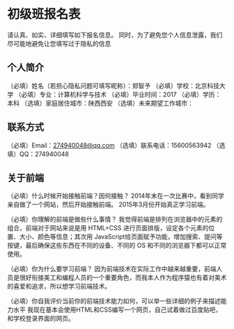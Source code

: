 # 初级班报名表

请认真、如实、详细填写如下报名信息。
同时，为了避免您个人信息泄露，我们尽可能地避免让您填写过于隐私的信息

## 个人简介

（必填）姓名（若担心隐私问题可填写昵称）：郑智予
（必填）学校：北京科技大学
（必填）专业：计算机科学与技术
（必填）毕业时间：2017
（必填）学历：本科
（选填）家庭居住城市：陕西西安
（选填）未来期望工作城市：

## 联系方式

（必填）Email：274940048@qq.com
（选填）联系电话：15600563942
（选填）QQ：274940048

## 关于前端

（必填）什么时候开始接触前端？因何接触？
  2014年末在一次比赛中，看到同学亲自做了一个网站，然后开始接触前端。  2015年3月份开始真正学习前端。

（必填）你理解的前端是做些什么事情？
  我觉得前端是排列在浏览器中的元素的组合，前端对于网站来说是用 HTML+CSS 进行页面排版，设定各个元素的位置、大小、颜色等信息；其次用 JavaScript给页面赋予功能，增加搜索、提问等按键，最后确保这些东西在不同的设备、不同的 OS 和不同的浏览器下都可以正常使用。

（必填）你为什么要学习前端？
  因为前端技术在实际工作中越来越重要，前端人员是很好衔接美工和编程人员的一个重要角色，而我本人作为程序猿也有着对美术的喜爱和追求，所以想学习前端技术。

（必填）你自我评价当前你的前端技术能力如何，可以举一些详细的例子来描述能力水平
  我现在基本会使用HTML和CSS编写一个网页，自己试着做过百度贴吧，和学校登录界面的网页。

